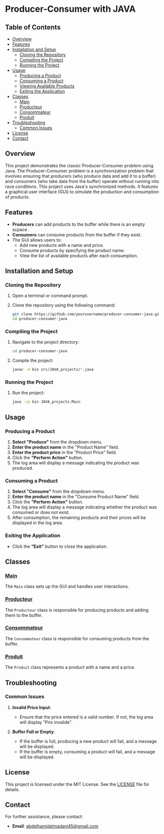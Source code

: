 # Producer-Consumer with JAVA

## Table of Contents

- [Overview](#overview)
- [Features](#features)
- [Installation and Setup](#installation-and-setup)
  - [Cloning the Repository](#cloning-the-repository)
  - [Compiling the Project](#compiling-the-project)
  - [Running the Project](#running-the-project)
- [Usage](#usage)
  - [Producing a Product](#producing-a-product)
  - [Consuming a Product](#consuming-a-product)
  - [Viewing Available Products](#viewing-available-products)
  - [Exiting the Application](#exiting-the-application)
- [Classes](#classes)
  - [Main](#main)
  - [Producteur](#producteur)
  - [Consommateur](#consommateur)
  - [Produit](#produit)
- [Troubleshooting](#troubleshooting)
  - [Common Issues](#common-issues)
- [License](#license)
- [Contact](#contact)

## Overview

This project demonstrates the classic Producer-Consumer problem using Java.
The Producer-Consumer problem is a synchronization problem that involves ensuring that producers (who produce data and add it to a buffer)
and consumers (who take data from the buffer) operate without running into race conditions.
This project uses Java's synchronized methods. It features a graphical user interface (GUI) to simulate the production and consumption of products.

## Features

- **Producers** can add products to the buffer while there is an empty scpace .
- **Consumers** can consume products from the buffer if they exist.
- The GUI allows users to:
  - Add new products with a name and price.
  - Consume products by specifying the product name.
  - View the list of available products after each consumption.

## Installation and Setup

### Cloning the Repository

1. Open a terminal or command prompt.
2. Clone the repository using the following command:

   ```bash
   git clone https://github.com/yourusername/producer-consumer-java.git
   cd producer-consumer-java
   ```

### Compiling the Project

1. Navigate to the project directory:

   ```bash
   cd producer-consumer-java
   ```

2. Compile the project:

   ```bash
   javac -d bin src/JAVA_projects/*.java
   ```

### Running the Project

1. Run the project:

   ```bash
   java -cp bin JAVA_projects.Main
   ```

## Usage

### Producing a Product

1. **Select "Produce"** from the dropdown menu.
2. **Enter the product name** in the "Product Name" field.
3. **Enter the product price** in the "Product Price" field.
4. Click the **"Perform Action"** button.
5. The log area will display a message indicating the product was produced.

### Consuming a Product

1. **Select "Consume"** from the dropdown menu.
2. **Enter the product name** in the "Consume Product Name" field.
3. Click the **"Perform Action"** button.
4. The log area will display a message indicating whether the product was consumed or  does not exist.
5. After consumption, the remaining products and their prices will be displayed in the log area.

### Exiting the Application

- Click the **"Exit"** button to close the application.

## Classes

### [Main](src/JAVA_projects/Main.java)

The `Main` class sets up the GUI and handles user interactions.

### [Producteur](src/JAVA_projects/Producteur.java)

The `Producteur` class is responsible for producing products and adding them to the buffer.

### [Consommateur](src/JAVA_projects/Consommateur.java)

The `Consommateur` class is responsible for consuming products from the buffer.

### [Produit](src/JAVA_projects/Produit.java)

The `Produit` class represents a product with a name and a price.

## Troubleshooting

### Common Issues

1. **Invalid Price Input**:
   - Ensure that the price entered is a valid number. If not, the log area will display "Prix invalide".

2. **Buffer Full or Empty**:
   - If the buffer is full, producing a new product will fail, and a message will be displayed.
   - If the buffer is empty, consuming a product will fail, and a message will be displayed.

## License

This project is licensed under the MIT License. See the [LICENSE](LICENSE) file for details.

## Contact

For further assistance, please contact:

- **Email**: abdelhamidelmadani45@gmail.com
